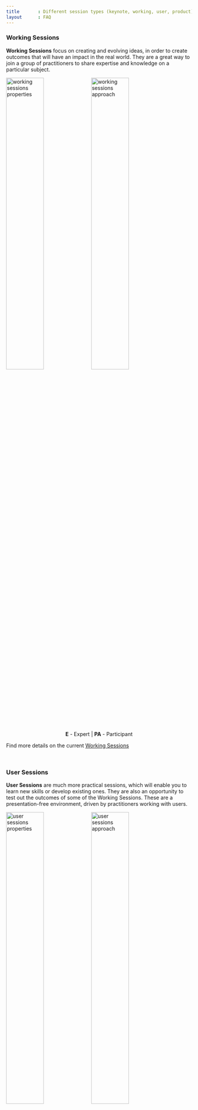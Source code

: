 ```yaml
---
title       : Different session types (keynote, working, user, product)
layout      : FAQ
---
```


### Working Sessions
**Working Sessions** focus on creating and evolving ideas, in order to create outcomes that will have an impact in the real world. They are a great way to join a group of practitioners to share expertise and knowledge on a particular subject.

<img src="/img/pages/working_session_properties.png" alt="working sessions properties" style="width: 45%;"/>
<img src="/img/pages/working_session_approach.png" alt="working sessions approach" style="width: 45%;"/><br/>
<a name="user-session"></a>
<p style="text-align: center;"><strong>E</strong> - Expert | <strong>PA</strong> - Participant </p>

Find more details on the current [Working Sessions](https://open-security-summit.org/working-sessions/)

<br/>

### User Sessions
**User Sessions** are much more practical sessions, which will enable you to learn new skills or develop existing ones. They are also an opportunity to test out the outcomes of some of the Working Sessions. These are a presentation-free environment, driven by practitioners working with users.

<img src="/img/pages/user_session_properties.png" alt="user sessions properties" style="width: 45%;"/>
<img src="/img/pages/user_session_approach.png" alt="user sessions approach" style="width: 45%;"/><br/>
<a name="product-session"></a>
<p style="text-align: center;"> <strong>E</strong> - Expert | <strong>PR</strong> - Practitioner | <strong>PA</strong> - Participant </p>

Find more details on the current [User Sessions](https://open-security-summit.org/user-sessions/)

<br/>

### Product Sessions
**Product Sessions** are based around commercial products or services (i.e. not freely available)

These sessions are designed to provide an environment to share real-world insights about these products, to learn more about how to use them and to engage directly with the vendor.

Vendors are key players in the Security landscape and these sessions (all happening during the Evening) allow customers and potential customers to interact directly with the knowledgeable vendor’s SMEs.

Find more details on the current [Product Sessions](https://open-security-summit.org/product-sessions/)

<br/>

### Keynote

**Keynote** establishes the framework for the programme of the summit. The keynotes speaker at the summit includes the central subjects in his speech giving an overview of the spirit in which the summit will be realized.
<a name="working-session"></a>
<p style="text-align: center;"><img src="/img/pages/keynotes_session_properties.png" alt="keynotes properties" style="width: 45%;"/></p>

<br/>


### Roles and expectations
An **organizer** leads a sessions, a **practitioner** gives strong support by sharing valuable experience and a **participant** receive great value from the session's outcomes.

<p style="text-align: center;"><img src="/img/pages/roles_and_expectations.png" alt="roles and expectations" style="width: 95%;"/></p>
